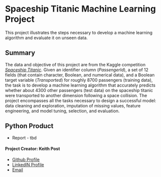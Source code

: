 # **Spaceship Titanic Machine Learning Project**
This project illustrates the steps necessary to develop a machine learning algorithm and evaluate it on unseen data. 

## Summary
The data and objective of this project are from the Kaggle competition [*Spaceship Titanic*](https://www.kaggle.com/c/spaceship-titanic). Given an identifier column (*PassengerId*), a set of 12 fields (that contain character, Boolean, and numerical data), and a Boolean target variable (*Transported*) for roughly 8700 passengers (training data), the task is to develop a machine learning algorithm that accurately predicts whether about 4300 other passengers (test data) on the spaceship titanic were transported to another dimension following a space collision. The project encompasses all the tasks necessary to design a successful model: data cleaning and exploration, imputation of missing values, feature engineering, and model tuning, selection, and evaluation.


## Python Product
+ Report - tbd

#### **Project Creator: Keith Post**
+ [Github Profile](https://github.com/kpost34) 
+ [LinkedIN Profile](https://www.linkedin.com/in/keith-post/)
+ [Email](mailto:keithhpost@gmail.com)